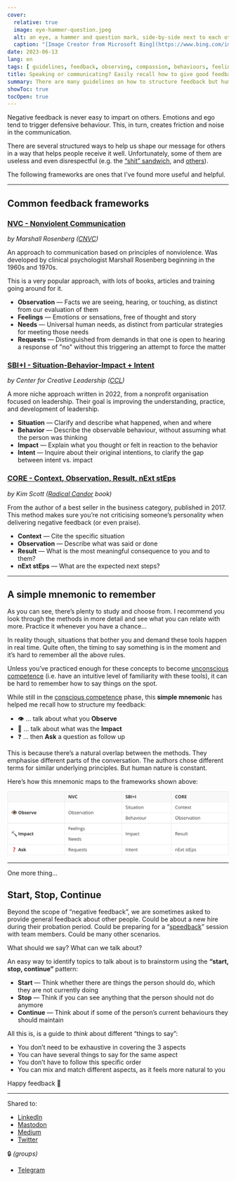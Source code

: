 ```yaml
---
cover:
  relative: true
  image: eye-hammer-question.jpeg
  alt: an eye, a hammer and question mark, side-by-side next to each other in graffiti style
  caption: "[Image Creator from Microsoft Bing](https://www.bing.com/images/create) — “an eye, a hammer and question mark, side-by-side in random painting art styles”"
date: 2023-06-13
lang: en
tags: [ guidelines, feedback, observing, compassion, behaviours, feelings, needs ]
title: Speaking or communicating? Easily recall how to give good feedback
summary: There are many guidelines on how to structure feedback but human nature is quite common. A simple mnemonic will help your recall your favourite framework when it matters the most — talk about what you “observe”, its “impact” and then “ask”.
showToc: true
tocOpen: true
---
```


Negative feedback is never easy to impart on others. Emotions and ego tend to trigger defensive behaviour. This, in turn, creates friction and noise in the communication.

There are several structured ways to help us shape our message for others in a way that helps people receive it well. Unfortunately, some of them are useless and even disrespectful (e.g. the [“shit” sandwich](https://www.forbes.com/sites/forbeshumanresourcescouncil/2022/04/25/why-the-sandwich-approach-to-criticism-is-terrible-advice/), and [others](http://blog.idonethis.com/sandwich-feedback-performance-management/)).

The following frameworks are ones that I've found more useful and helpful.

---

## Common feedback frameworks

### [NVC - Nonviolent Communication](https://en.wikipedia.org/wiki/Nonviolent_Communication)

*by Marshall Rosenberg ([CNVC](https://www.cnvc.org/))*

An approach to communication based on principles of nonviolence. Was developed by clinical psychologist Marshall Rosenberg beginning in the 1960s and 1970s.

This is a very popular approach, with lots of books, articles and training going around for it.

* **Observation** — Facts we are seeing, hearing, or touching, as distinct from our evaluation of them
* **Feelings** — Emotions or sensations, free of thought and story
* **Needs** — Universal human needs, as distinct from particular strategies for meeting those needs
* **Requests** — Distinguished from demands in that one is open to hearing a response of "no" without this triggering an attempt to force the matter

### [SBI+I - Situation-Behavior-Impact + Intent](https://www.ccl.org/articles/leading-effectively-articles/closing-the-gap-between-intent-vs-impact-sbii/)

*by Center for Creative Leadership ([CCL](https://www.ccl.org/))*

A more niche approach written in 2022, from a nonprofit organisation focused on leadership. Their goal is improving the understanding, practice, and development of leadership.

* **Situation** — Clarify and describe what happened, when and where
* **Behavior** — Describe the observable behaviour, without assuming what the person was thinking
* **Impact** — Explain what you thought or felt in reaction to the behavior
* **Intent** — Inquire about their original intentions, to clarify the gap between intent vs. impact

### [CORE - Context, Observation, Result, nExt stEps](https://www.radicalcandor.com/core-feedback/)

*by Kim Scott ([Radical Candor](https://www.radicalcandor.com/the-book/) book)*

From the author of a best seller in the business category, published in 2017. This method makes sure you’re not criticising someone’s personality when delivering negative feedback (or even praise).

* **Context** — Cite the specific situation
* **Observation** — Describe what was said or done
* **Result** — What is the most meaningful consequence to you and to them?
* **nExt stEps** — What are the expected next steps?

---

## A simple mnemonic to remember

As you can see, there’s plenty to study and choose from. I recommend you look through the methods in more detail and see what you can relate with more. Practice it whenever you have a chance…

In reality though, situations that bother you and demand these tools happen in real time. Quite often, the timing to say something is in the moment and it’s hard to remember all the above rules.

Unless you’ve practiced enough for these concepts to become [unconscious competence](https://en.wikipedia.org/wiki/Four_stages_of_competence) (i.e. have an intuitive level of familiarity with these tools), it can be hard to remember how to say things on the spot.

While still in the [conscious competence](https://en.wikipedia.org/wiki/Four_stages_of_competence) phase, this **simple mnemonic** has helped me recall how to structure my feedback:

* 👁️ … talk about what you **Observe**
* 🔨 … talk about what was the **Impact**
* ❓ … then **Ask** a question as follow up

This is because there’s a natural overlap between the methods. They emphasise different parts of the conversation. The authors chose different terms for similar underlying principles. But human nature is constant.

Here’s how this mnemonic maps to the frameworks shown above:

<!--
<table>
	<thead>
		<tr>
			<th> </th>
			<th>NVC</th>
			<th>SBI+I</th>
			<th>CORE</th>
		</tr>
	</thead>
	<tbody>
		<tr>
			<td rowspan="2">👁️ <strong>Observe</strong></td>
			<td rowspan="2">Observation</td>
			<td>Situation</td>
			<td>Context</td>
		</tr>
		<tr>
			<td>Behaviour</td>
			<td>Observation</td>
		</tr>
		<tr>
			<td rowspan="2">🔨 <strong>Impact</strong></td>
			<td>Feelings</td>
			<td rowspan="2">Impact</td>
			<td rowspan="2">Result</td>
		</tr>
		<tr>
			<td>Needs</td>
		</tr>
		<tr>
			<td>❓ <strong>Ask</strong></td>
			<td>Requests</td>
			<td>Intent</td>
			<td>nExt stEps</td>
		</tr>
	</tbody>
</table>
-->

![comparison table between the different feedback frameworks (NVC, SBI+I, CORE) to highlight how each one maps to the “Observe”, “Impact” and “Ask” principles](table.png)

---

One more thing…

## Start, Stop, Continue

Beyond the scope of “negative feedback”, we are sometimes asked to provide general feedback about other people. Could be about a new hire during their probation period. Could be preparing for a “[speedback](https://medium.com/@joshproduct/speedback-de-stigmatise-feedback-with-speed-dating-principles-4708d493fb63)” session with team members. Could be many other scenarios.

What should we say? What can we talk about?

An easy way to identify topics to talk about is to brainstorm using the **“start, stop, continue”** pattern:

* **Start** — Think whether there are things the person should do, which they are not currently doing
* **Stop** — Think if you can see anything that the person should not do anymore
* **Continue** — Think about if some of the person’s current behaviours they should maintain

All this is, is a guide to *think* about different “things to say”:

* You don’t need to be exhaustive in covering the 3 aspects
* You can have several things to say for the same aspect
* You don’t have to follow this specific order
* You can mix and match different aspects, as it feels more natural to you

Happy feedback 🙂

---

Shared to:

* [LinkedIn](https://www.linkedin.com/posts/hugocf_speaking-or-communicating-easily-recall-activity-7074358582716116992-3-A3)
* [Mastodon](https://mastodon.online/@hugocf/110536856147168624)
* [Medium](https://hugocf.medium.com/)
* [Twitter](https://twitter.com/hugocf/status/1668593984455729152)

🔒 *(groups)*

* [Telegram](https://t.me/c/1363309933/8956)


